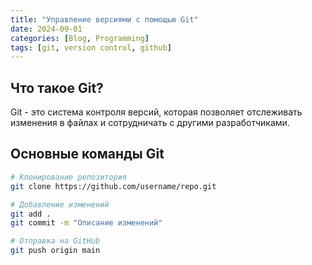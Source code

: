 ```yaml
---
title: "Управление версиями с помощью Git"
date: 2024-09-01  
categories: [Blog, Programming]
tags: [git, version control, github]
---
```


## Что такое Git?

Git - это система контроля версий, которая позволяет отслеживать изменения в файлах и сотрудничать с другими разработчиками.

## Основные команды Git

```bash
# Клонирование репозитория
git clone https://github.com/username/repo.git

# Добавление изменений
git add .
git commit -m "Описание изменений"

# Отправка на GitHub
git push origin main